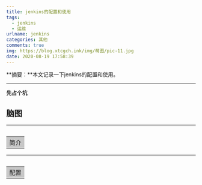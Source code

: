 ```yaml
---
title: jenkins的配置和使用
tags:
  - jenkins
  - 运维
urlname: jenkins
categories: 其他
comments: true
img: https://blog.xtcgch.ink/img/萌图/pic-11.jpg
date: 2020-08-19 17:58:39
---
```


**摘要：**本文记录一下jenkins的配置和使用。

<!--more-->

---

**先占个坑**

## 脑图

<!--
![](脑图.png)
-->

---


## <table><tr><td bgcolor=#C7C7C7>简介</td></tr></table>


---

## <table><tr><td bgcolor=#C7C7C7>配置</td></tr></table>


### <font color=#0000FF ></font>


